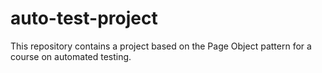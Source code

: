 # auto-test-project
This repository contains a project based on the Page Object pattern for a course on automated testing.
